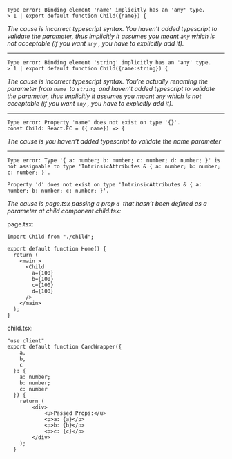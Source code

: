 
```
Type error: Binding element 'name' implicitly has an 'any' type.  
> 1 | export default function Child({name}) {
```

_The cause is incorrect typescript syntax. You haven’t added typescript to validate the parameter, thus implicitly it assumes you meant `any` which is not acceptable (if you want `any` , you have to explicitly add it)._

---

```
Type error: Binding element 'string' implicitly has an 'any' type.  
> 1 | export default function Child({name:string}) {
```

_The cause is incorrect typescript syntax. You’re actually renaming the parameter from `name`  to `string`  and haven’t added typescript to validate the parameter, thus implicitly it assumes you meant `any` which is not acceptable (if you want `any` , you have to explicitly add it)._

---

```
Type error: Property 'name' does not exist on type '{}'.  
const Child: React.FC = ({ name}) => {
```

_The cause is you haven’t added typescript to validate the name parameter_

---

```
Type error: Type '{ a: number; b: number; c: number; d: number; }' is not assignable to type 'IntrinsicAttributes & { a: number; b: number; c: number; }'.

Property 'd' does not exist on type 'IntrinsicAttributes & { a: number; b: number; c: number; }'.
```

_The cause is page.tsx passing a prop `d`  that hasn’t been defined as a parameter at child component child.tsx:_

page.tsx:
```
import Child from "./child";  
  
export default function Home() {  
  return (  
    <main >  
      <Child   
        a={100}  
        b={100}  
        c={100}  
        d={100}  
      />  
    </main>  
  );  
}
```

child.tsx:
```
"use client"  
export default function CardWrapper({  
    a,  
    b,  
    c  
  }: {  
    a: number;  
    b: number;  
    c: number  
  }) {  
    return (  
        <div>  
            <u>Passed Props:</u>  
            <p>a: {a}</p>  
            <p>b: {b}</p>  
            <p>c: {c}</p>  
        </div>  
    );  
  }
```